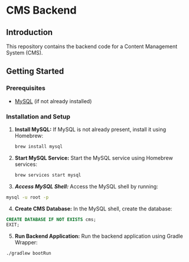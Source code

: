 # CMS Backend

## Introduction
This repository contains the backend code for a Content Management System (CMS).

## Getting Started

### Prerequisites
- [MySQL](https://dev.mysql.com/doc/mysql-installation-excerpt/8.0/en/) (if not already installed)

### Installation and Setup

1. **Install MySQL:**
   If MySQL is not already present, install it using Homebrew:
   ```sh
   brew install mysql
   ```
2. **Start MySQL Service:**
   Start the MySQL service using Homebrew services:
    ```sh
   brew services start mysql
   ```
3. ***Access MySQL Shell:***
  Access the MySQL shell by running:
  ```sh
  mysql -u root -p
  ```
4. **Create CMS Database:**
  In the MySQL shell, create the database:
  ```sql
  CREATE DATABASE IF NOT EXISTS cms;
  EXIT;
  ```
5. **Run Backend Application:**
  Run the backend application using Gradle Wrapper:
  ```sh
  ./gradlew bootRun
  ```



